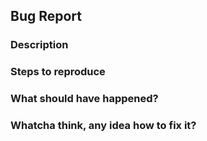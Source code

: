 ## Bug Report
<!-- Please fill with as much detail as possible. -->

### Description
<!-- What happened that was unexpected? -->

### Steps to reproduce
<!-- What were you doing when that happened? -->

### What should have happened?
<!-- What were you expecting the outcome to be?-->

### Whatcha think, any idea how to fix it?
<!-- Provide any info that my be relevant to resolving this issue. -->